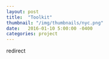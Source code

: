 ```yaml
---
layout: post
title:  "Toolkit"
thumbnail: "/img/thumbnails/nyc.png"
date:   2016-01-10 5:00:00 -0400
categories: project
---
```


redirect
